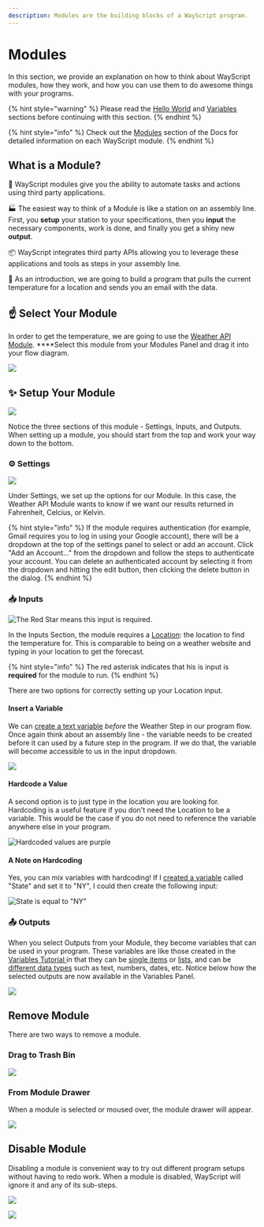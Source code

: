 ```yaml
---
description: Modules are the building blocks of a WayScript program.
---
```


# Modules

In this section, we provide an explanation on how to think about WayScript modules, how they work, and how you can use them to do awesome things with your programs.

{% hint style="warning" %}
Please read the [Hello World](hello-world.md) and [Variables](variables.md) sections before continuing with this section.
{% endhint %}

{% hint style="info" %}
Check out the [Modules](../library/modules/) section of the Docs for detailed information on each WayScript module.
{% endhint %}

## What is a Module?

🤖 WayScript modules give you the ability to automate tasks and actions using third party applications.

🏭 The easiest way to think of a Module is like a station on an assembly line. First, you **setup** your station to your specifications, then you **input** the necessary components, work is done, and finally you get a shiny new **output**.

📦 WayScript integrates third party APIs allowing you to leverage these applications and tools as steps in your assembly line.

📧 As an introduction, we are going to build a program that pulls the current temperature for a location and sends you an email with the data.  

## ☝ Select Your Module

In order to get the temperature, we are going to use the [Weather API Module](../library/modules/weather-api.md). ****Select this module from your Modules Panel and drag it into your flow diagram. 

![](../.gitbook/assets/screenshot-2019-07-16-12.30.41.png)

## ✨ Setup Your Module

![](../.gitbook/assets/screenshot-2019-07-16-12.58.33.png)

Notice the three sections of this module - Settings, Inputs, and Outputs. When setting up a module, you should start from the top and work your way down to the bottom. 

### ⚙ Settings

![](../.gitbook/assets/screenshot-2019-07-16-12.59.51.png)

Under Settings, we set up the options for our Module. In this case, the Weather API Module wants to know if we want our results returned in Fahrenheit, Celcius, or Kelvin.

{% hint style="info" %}
If the module requires authentication \(for example, Gmail requires you to log in using your Google account\), there will be a dropdown at the top of the settings panel to select or add an account. Click "Add an Account..." from the dropdown and follow the steps to authenticate your account. You can delete an authenticated account by selecting it from the dropdown and hitting the edit button, then clicking the delete button in the dialog.
{% endhint %}

### 📥 Inputs

![The Red Star means this input is required.](../.gitbook/assets/screenshot-2019-07-16-13.07.21.png)

In the Inputs Section, the module requires a [Location](../library/modules/weather-api.md#inputs): the location to find the temperature for. This is comparable to being on a weather website and typing in your location to get the forecast. 

{% hint style="info" %}
The red asterisk indicates that his is input is **required** for the module to run.
{% endhint %}

There are two options for correctly setting up your Location input.

#### Insert a Variable

We can [create a text variable](variables.md) _before_ the Weather Step in our program flow. Once again think about an assembly line - the variable needs to be created before it can used by a future step in the program. If we do that, the variable will become accessible to us in the input dropdown. 

![](../.gitbook/assets/screenshot-2019-07-16-13.05.53.png)

#### Hardcode a Value

A second option is to just type in the location you are looking for. Hardcoding is a useful feature if you don't need the Location to be a variable. This would be the case if you do not need to reference the variable anywhere else in your program. 

![Hardcoded values are purple](../.gitbook/assets/screenshot-2019-07-16-13.12.18.png)

#### A Note on Hardcoding

Yes, you can mix variables with hardcoding! If I [created a variable](variables.md) called "State" and set it to "NY", I could then create the following input:

![State is equal to &quot;NY&quot;](../.gitbook/assets/screenshot-2019-07-16-13.14.05.png)

### 📤 Outputs

When you select Outputs from your Module, they become variables that can be used in your program. These variables are like those created in the [Variables Tutorial ](variables.md)in that they can be [single items](variables.md#single-item) or [lists](variables.md#lists), and can be [different data types](variables.md#variable-types) such as text, numbers, dates, etc. Notice below how the selected outputs are now available in the Variables Panel.

![](../.gitbook/assets/screenshot-2019-07-16-13.21.13.png)

## Remove Module

There are two ways to remove a module.

### Drag to Trash Bin

![](../.gitbook/assets/screen-shot-2019-07-26-at-1.42.13-pm.png)

### From Module Drawer

When a module is selected or moused over, the module drawer will appear.

![](../.gitbook/assets/screen-shot-2019-07-26-at-1.48.34-pm.png)

## Disable Module

Disabling a module is convenient way to try out different program setups without having to redo work. When a module is disabled, WayScript will ignore it and any of its sub-steps.

![](../.gitbook/assets/screen-shot-2019-07-26-at-1.58.31-pm.png)

![](../.gitbook/assets/screen-shot-2019-07-26-at-2.07.55-pm.png)

